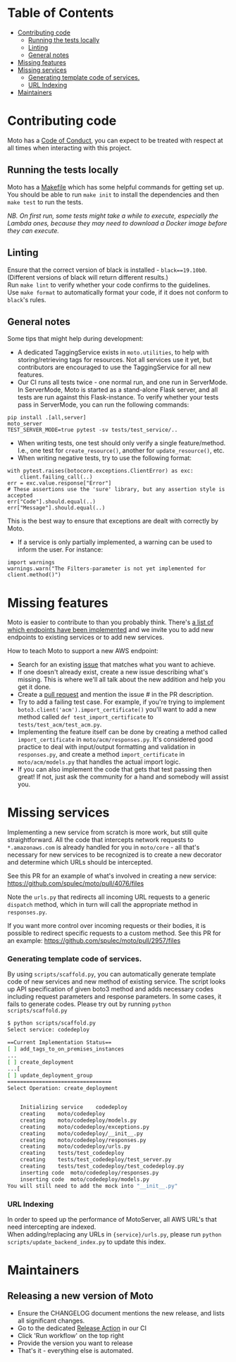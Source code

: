 # Table of Contents

- [Contributing code](#contributing-code)
  * [Running the tests locally](#running-the-tests-locally)
  * [Linting](#linting)
  * [General notes](#general-notes)
- [Missing features](#missing-features)
- [Missing services](#missing-services)
    + [Generating template code of services.](#generating-template-code-of-services)
    + [URL Indexing](#url-indexing)
- [Maintainers](#maintainers)

# Contributing code

Moto has a [Code of Conduct](https://github.com/spulec/moto/blob/master/CODE_OF_CONDUCT.md), you can expect to be treated with respect at all times when interacting with this project.

## Running the tests locally

Moto has a [Makefile](./Makefile) which has some helpful commands for getting set up.
You should be able to run `make init` to install the dependencies and then `make test` to run the tests.

*NB. On first run, some tests might take a while to execute, especially the Lambda ones, because they may need to download a Docker image before they can execute.*

## Linting

Ensure that the correct version of black is installed - `black==19.10b0`. (Different versions of black will return different results.)  
Run `make lint` to verify whether your code confirms to the guidelines.  
Use `make format` to automatically format your code, if it does not conform to `black`'s rules.

## General notes

Some tips that might help during development:
 - A dedicated TaggingService exists in `moto.utilities`, to help with storing/retrieving tags for resources. Not all services use it yet, but contributors are encouraged to  use the TaggingService for all new features.  
 - Our CI runs all tests twice - one normal run, and one run in ServerMode. In ServerMode, Moto is started as a stand-alone Flask server, and all tests are run against this Flask-instance.
To verify whether your tests pass in ServerMode, you can run the following commands:
```
pip install .[all,server]
moto_server
TEST_SERVER_MODE=true pytest -sv tests/test_service/..
```
 - When writing tests, one test should only verify a single feature/method. I.e., one test for `create_resource()`, another for `update_resource()`, etc.
 - When writing negative tests, try to use the following format:
 ```
 with pytest.raises(botocore.exceptions.ClientError) as exc:
     client.failing_call(..)
 err = exc.value.response["Error"]
 # These assertions use the 'sure' library, but any assertion style is accepted
 err["Code"].should.equal(..)
 err["Message"].should.equal(..)
 ```
 This is the best way to ensure that exceptions are dealt with correctly by Moto.
  - If a service is only partially implemented, a warning can be used to inform the user. For instance:
  ```
  import warnings
  warnings.warn("The Filters-parameter is not yet implemented for client.method()")
  ```


# Missing features

Moto is easier to contribute to than you probably think. There's [a list of which endpoints have been implemented](https://github.com/spulec/moto/blob/master/IMPLEMENTATION_COVERAGE.md) and we invite you to add new endpoints to existing services or to add new services.

How to teach Moto to support a new AWS endpoint:

* Search for an existing [issue](https://github.com/spulec/moto/issues) that matches what you want to achieve.
* If one doesn't already exist, create a new issue describing what's missing. This is where we'll all talk about the new addition and help you get it done.
* Create a [pull request](https://help.github.com/articles/using-pull-requests/) and mention the issue # in the PR description.
* Try to add a failing test case. For example, if you're trying to implement `boto3.client('acm').import_certificate()` you'll want to add a new method called `def test_import_certificate` to `tests/test_acm/test_acm.py`.
* Implementing the feature itself can be done by creating a method called `import_certificate` in `moto/acm/responses.py`. It's considered good practice to deal with input/output formatting and validation in `responses.py`, and create a method `import_certificate` in `moto/acm/models.py` that handles the actual import logic.
* If you can also implement the code that gets that test passing then great! If not, just ask the community for a hand and somebody will assist you.

# Missing services

Implementing a new service from scratch is more work, but still quite straightforward. All the code that intercepts network requests to `*.amazonaws.com` is already handled for you in `moto/core` - all that's necessary for new services to be recognized is to create a new decorator and determine which URLs should be intercepted.

See this PR for an example of what's involved in creating a new service: https://github.com/spulec/moto/pull/4076/files

Note the `urls.py` that redirects all incoming URL requests to a generic `dispatch` method, which in turn will call the appropriate method in `responses.py`. 

If you want more control over incoming requests or their bodies, it is possible to redirect specific requests to a custom method. See this PR for an example: https://github.com/spulec/moto/pull/2957/files

### Generating template code of services.

By using `scripts/scaffold.py`, you can automatically generate template code of new services and new method of existing service. The script looks up API specification of given boto3 method and adds necessary codes including request parameters and response parameters. In some cases, it fails to generate codes.
Please try out by running `python scripts/scaffold.py`

```bash
$ python scripts/scaffold.py
Select service: codedeploy

==Current Implementation Status==
[ ] add_tags_to_on_premises_instances
...
[ ] create_deployment
...[
[ ] update_deployment_group
=================================
Select Operation: create_deployment


	Initializing service	codedeploy
	creating	moto/codedeploy
	creating	moto/codedeploy/models.py
	creating	moto/codedeploy/exceptions.py
	creating	moto/codedeploy/__init__.py
	creating	moto/codedeploy/responses.py
	creating	moto/codedeploy/urls.py
	creating	tests/test_codedeploy
	creating	tests/test_codedeploy/test_server.py
	creating	tests/test_codedeploy/test_codedeploy.py
	inserting code	moto/codedeploy/responses.py
	inserting code	moto/codedeploy/models.py
You will still need to add the mock into "__init__.py"
```

### URL Indexing
In order to speed up the performance of MotoServer, all AWS URL's that need intercepting are indexed.  
When adding/replacing any URLs in `{service}/urls.py`, please run `python scripts/update_backend_index.py` to update this index.

# Maintainers

## Releasing a new version of Moto

* Ensure the CHANGELOG document mentions the new release, and lists all significant changes.
* Go to the dedicated [Release Action](https://github.com/spulec/moto/actions/workflows/release.yml) in our CI
* Click 'Run workflow' on the top right
* Provide the version you want to release
* That's it - everything else is automated.
